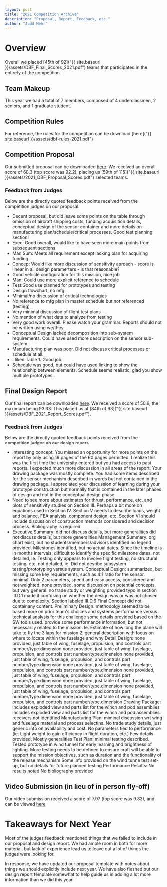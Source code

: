 ```yaml
---
layout: post
title: "2021 Competition Archive"
description: "Proposal, Report, Feedback, etc."
author: "Judd Mehr"
---
```


# Overview

Overall we placed [45th of 92]("{{ site.baseurl }}/assets/DBF_Final_Scores_2021.pdf") teams that participated in the entirety of the competition.

## Team Makeup

This year we had a total of 7 members, composed of 4 underclassmen, 2 seniors, and 1 graduate student.

## Competition Rules

For reference, the rules for the competition can be download [here]("{{ site.baseurl }}/assets/dbf-rules-2021.pdf")

## Competition Proposal

Our submitted proposal can be downloaded [here]().  We received an overall score of 68.3 (top score was 92.2), placing us [59th of 115]("{{ site.baseurl }}/assets/2021_DBF_Proposal_Scores.pdf") selected teams.

### Feedback from Judges

Below are the directly quoted feedback points received from the competition judges on our proposal.

- Decent proposal, but did leave some points on the table through omission of aircraft shipping costs, funding acquisition details, conceptual design of the sensor container and more details on manufacturing plan/schedule/critical processes. Good test planning section!
- Exec: Good overall, would like to have seen more main points from subsequent sections
- Man Sum: Meets all requirement except lacking plan for acquiring funding.
- Concep: Would ilke more discussion of sensitivity aproach - score is linear in all design paramerters - is that reasonable?
- Good vehicle configuration for this mission, nice job
- Man: Could use more explicit reference to schedule
- Test:Good use planned for prototypes and testing
- Design flowchart, no mfg
- Minimal/no discussion of critical technologies
- No reference to mfg plan
In master schedule but not referenced (testing)
- Very minimal discussion of flight test plans
- No mention of what data to analyze from testing
- Very good work overall. Please watch your grammar. Reports should not be written using we/they.
- Conceptual Design lacked decomposition into sub-system requirements. Could have used more description on the sensor sub-system.
- Manufacturing plan was poor. Did not discuss critical processes or schedule at all.
- I liked Table 1. Good job.
- Schedule was good, but could have used linking to show the relationship between elements. Schedule seems realistic, glad you show multiple prototypes.

## Final Design Report

Our final report can be downloaded [here]().  We received a score of 50.6, the maximum being 93.33.  This placed us at [84th of 93]("{{ site.baseurl }}/assets/DBF_2021_Report_Scores.pdf").

### Feedback from Judges

Below are the directly quoted feedback points received from the competition judges on our design report.

- Interesting concept. You missed an opportunity for more points on the report by only using 19 pages of the 60 pages permitted. I realize this was the first time the university entered but you had access to past reports. I expected much more discussion in all areas of the report. Your drawing package was mostly complete. You had some items described for the sensor mechanism described in words but not contained in the drawing package. I appreciated your discussion of learning during your prototype construction but normally that is contained in the later phases of design and not in the conceptual design phase.
- Need to see more about estimates for thrust, performance, etc. and plots of sensitivity studies on Section III. Perhaps a bit more on equations used in Section IV. Section V needs to describe loads, weight and balance, FEA analysis, component design, etc. Section VI should include discussion of construction methods considered and decision process. Bibliography is required.
- Executive Summary: did not discuss details, but more generalities did not discuss details, but more generalities Management Summary: org chart exist, but no students/members/advisors identified no legend provided. Milestones identified, but no actual dates. Since the timeline is in months intervals, difficult to identify the specific milestone dates. not detailed, ie. Testing only appears to involve flight testing, no structural testing, etc. not detailed, ie. Did not desribe subsystem testing/prototyping versus system. Conceptual Design: summarized, but missing some key requirements, such as 4:1 ratio for the sensor. minimal. Only 2 parameters, speed and easy access, considered and not weighted. none provided. some discussion on potential concepts, but very general. no trade study or weighting provided typo in section III.D.1 made it confusing on whether the design was or was not chosen due to complexity. Section labeled III.D.6 Final Concept did not containany content. Preliminary Design: methodolgy seemed to be based more on prior team's choices and systems performance versus technical analysis for this challenge some details provided based on the SW tools used. provide some performance information, but not necessarily related to the mission. Ie. Estimate of how long the plane will take to fly the 3 laps for mission 2. general description with focus on where to locate within the fuselage and why Detail Design: none provided, just table of wing, fuselage, propulsion, and controls part number/type.dimension none provided, just table of wing, fuselage, propulsion, and controls part number/type.dimension none provided, just table of wing, fuselage, propulsion, and controls part number/type.dimension none provided, just table of wing, fuselage, propulsion, and controls part number/type.dimension none provided, just table of wing, fuselage, propulsion, and controls part number/type.dimension none provided, just table of wing, fuselage, propulsion, and controls part number/type.dimension none provided, just table of wing, fuselage, propulsion, and controls part number/type.dimension none provided, just table of wing, fuselage, propulsion, and controls part number/type.dimension Drawing Package: includes exploded view and parts list for the winch and pod assemblies includes exploded view and parts list for the winch and pod assemblies. receivers not identified Manufacturing Plan: miminal discussion wrt wing and fuselage material and process selectins. No trade study details, just generic info on availability and cost. No parameters tied to performance (ie. Light weight to gain efficiency in flight duration, etc.) Few details provided. Mostly generalities Test Plan: minimal testing described. Tested prototype in wind tunnel for early learning and brightness of lighting. More testing needs to be defined to ensure craft will be able to support the mission objectives, such as duration and the functionality of the release mechanism Some info provided on the wind tunne test set-up, but no details for future planned testing Performance Results: No results noted No bibliography provided

## Video Submission (in lieu of in person fly-off)

Our video submission received a score of 7.97 (top score was 9.83), and can be viewed [here](https://www.youtube.com/watch?v=xcirHwr4ngA)

# Takeaways for Next Year

Most of the judges feedback mentioned things that we failed to include in our proposal and design report.  We had ample room in both for more material, but lack of experience lead us to leave out a lot of things the judges were looking for.

In response, we have updated our proposal template with notes about things we should explicitly include next year.  We have also fleshed out our design report template somewhat to help guide us in adding a lot more information than we did this year.